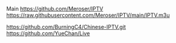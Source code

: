 Main
https://github.com/Meroser/IPTV
https://raw.githubusercontent.com/Meroser/IPTV/main/IPTV.m3u

https://github.com/BurningC4/Chinese-IPTV.git
https://github.com/YueChan/Live
